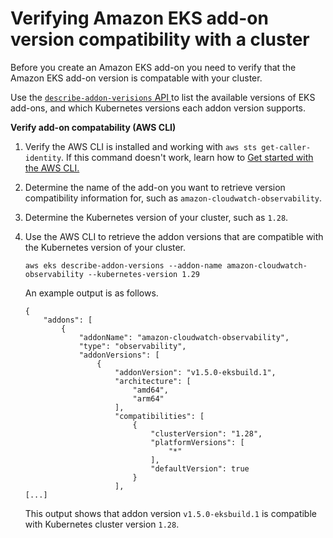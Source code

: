 # Verifying Amazon EKS add\-on version compatibility with a cluster<a name="addon-compat"></a>

Before you create an Amazon EKS add\-on you need to verify that the Amazon EKS add\-on version is compatable with your cluster\.

Use the [`describe-addon-verisions` API ](https://docs.aws.amazon.com/eks/latest/APIReference/API_DescribeAddonVersions.html)to list the available versions of EKS add\-ons, and which Kubernetes versions each addon version supports\. 

**Verify add\-on compatability \(AWS CLI\)**

1. Verify the AWS CLI is installed and working with `aws sts get-caller-identity`\. If this command doesn't work, learn how to [Get started with the AWS CLI\.](https://docs.aws.amazon.com/cli/latest/userguide/cli-chap-getting-started.html) 

1. Determine the name of the add\-on you want to retrieve version compatibility information for, such as `amazon-cloudwatch-observability`\.

1. Determine the Kubernetes version of your cluster, such as `1.28`\.

1. Use the AWS CLI to retrieve the addon versions that are compatible with the Kubernetes version of your cluster\. 

   ```
   aws eks describe-addon-versions --addon-name amazon-cloudwatch-observability --kubernetes-version 1.29
   ```

   An example output is as follows\. 

   ```
   {
       "addons": [
           {
               "addonName": "amazon-cloudwatch-observability",
               "type": "observability",
               "addonVersions": [
                   {
                       "addonVersion": "v1.5.0-eksbuild.1",
                       "architecture": [
                           "amd64",
                           "arm64"
                       ],
                       "compatibilities": [
                           {
                               "clusterVersion": "1.28",
                               "platformVersions": [
                                   "*"
                               ],
                               "defaultVersion": true
                           }
                       ],
   [...]
   ```

   This output shows that addon version `v1.5.0-eksbuild.1` is compatible with Kubernetes cluster version `1.28`\.